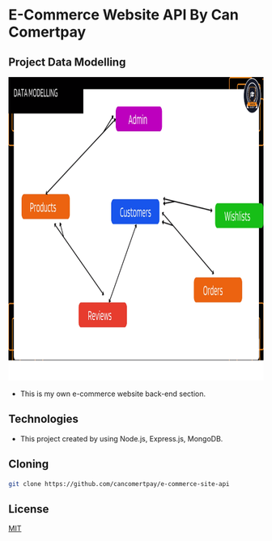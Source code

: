 # E-Commerce Website API By Can Comertpay

## Project Data Modelling

<img src='project-data-modeling-logic.png' width='1200' height='600'>

- This is my own e-commerce website back-end section.

## Technologies

- This project created by using Node.js, Express.js, MongoDB.

## Cloning

```bash
git clone https://github.com/cancomertpay/e-commerce-site-api
```

## License

[MIT](https://choosealicense.com/licenses/mit/)